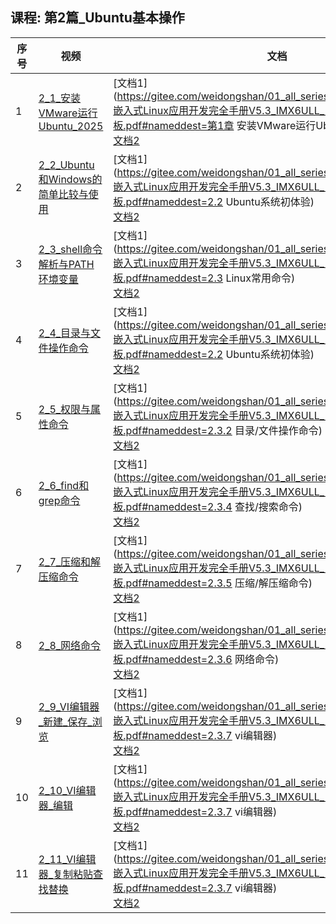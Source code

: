 ## 课程: 第2篇_Ubuntu基本操作
| 序号 | 视频 | 文档 | 源码 |
| ---- | ---- | ---- | ---- |
| 1 | [2_1_安装VMware运行Ubuntu_2025](https://www.bilibili.com/video/BV1w4411B7a4/?p=6) | [文档1](https://gitee.com/weidongshan/01_all_series_quickstart/raw/master/嵌入式Linux应用开发完全手册V5.3_IMX6ULL_Pro开发板.pdf#nameddest=第1章 安装VMware运行Ubuntu)<br />[文档2](https://gitee.com/weidongshan/01_all_series_quickstart/tree/master/02_环境搭建_Linux基本操作_工具使用) |  |
| 2 | [2_2_Ubuntu和Windows的简单比较与使用](https://www.bilibili.com/video/BV1w4411B7a4/?p=7) | [文档1](https://gitee.com/weidongshan/01_all_series_quickstart/raw/master/嵌入式Linux应用开发完全手册V5.3_IMX6ULL_Pro开发板.pdf#nameddest=2.2 Ubuntu系统初体验)<br />[文档2](https://gitee.com/weidongshan/01_all_series_quickstart/tree/master/02_环境搭建_Linux基本操作_工具使用) |  |
| 3 | [2_3_shell命令解析与PATH环境变量](https://www.bilibili.com/video/BV1w4411B7a4/?p=8) | [文档1](https://gitee.com/weidongshan/01_all_series_quickstart/raw/master/嵌入式Linux应用开发完全手册V5.3_IMX6ULL_Pro开发板.pdf#nameddest=2.3 Linux常用命令)<br />[文档2](https://gitee.com/weidongshan/01_all_series_quickstart/tree/master/02_环境搭建_Linux基本操作_工具使用) |  |
| 4 | [2_4_目录与文件操作命令](https://www.bilibili.com/video/BV1w4411B7a4/?p=9) | [文档1](https://gitee.com/weidongshan/01_all_series_quickstart/raw/master/嵌入式Linux应用开发完全手册V5.3_IMX6ULL_Pro开发板.pdf#nameddest=2.2 Ubuntu系统初体验)<br />[文档2](https://gitee.com/weidongshan/01_all_series_quickstart/tree/master/02_环境搭建_Linux基本操作_工具使用) |  |
| 5 | [2_5_权限与属性命令](https://www.bilibili.com/video/BV1w4411B7a4/?p=10) | [文档1](https://gitee.com/weidongshan/01_all_series_quickstart/raw/master/嵌入式Linux应用开发完全手册V5.3_IMX6ULL_Pro开发板.pdf#nameddest=2.3.2 目录/文件操作命令)<br />[文档2](https://gitee.com/weidongshan/01_all_series_quickstart/tree/master/02_环境搭建_Linux基本操作_工具使用) |  |
| 6 | [2_6_find和grep命令](https://www.bilibili.com/video/BV1w4411B7a4/?p=11) | [文档1](https://gitee.com/weidongshan/01_all_series_quickstart/raw/master/嵌入式Linux应用开发完全手册V5.3_IMX6ULL_Pro开发板.pdf#nameddest=2.3.4 查找/搜索命令)<br />[文档2](https://gitee.com/weidongshan/01_all_series_quickstart/tree/master/02_环境搭建_Linux基本操作_工具使用) |  |
| 7 | [2_7_压缩和解压缩命令](https://www.bilibili.com/video/BV1w4411B7a4/?p=12) | [文档1](https://gitee.com/weidongshan/01_all_series_quickstart/raw/master/嵌入式Linux应用开发完全手册V5.3_IMX6ULL_Pro开发板.pdf#nameddest=2.3.5 压缩/解压缩命令)<br />[文档2](https://gitee.com/weidongshan/01_all_series_quickstart/tree/master/02_环境搭建_Linux基本操作_工具使用) |  |
| 8 | [2_8_网络命令](https://www.bilibili.com/video/BV1w4411B7a4/?p=13) | [文档1](https://gitee.com/weidongshan/01_all_series_quickstart/raw/master/嵌入式Linux应用开发完全手册V5.3_IMX6ULL_Pro开发板.pdf#nameddest=2.3.6 网络命令)<br />[文档2](https://gitee.com/weidongshan/01_all_series_quickstart/tree/master/02_环境搭建_Linux基本操作_工具使用) |  |
| 9 | [2_9_VI编辑器_新建_保存_浏览](https://www.bilibili.com/video/BV1w4411B7a4/?p=14) | [文档1](https://gitee.com/weidongshan/01_all_series_quickstart/raw/master/嵌入式Linux应用开发完全手册V5.3_IMX6ULL_Pro开发板.pdf#nameddest=2.3.7 vi编辑器)<br />[文档2](https://gitee.com/weidongshan/01_all_series_quickstart/tree/master/02_环境搭建_Linux基本操作_工具使用) |  |
| 10 | [2_10_VI编辑器_编辑](https://www.bilibili.com/video/BV1w4411B7a4/?p=15) | [文档1](https://gitee.com/weidongshan/01_all_series_quickstart/raw/master/嵌入式Linux应用开发完全手册V5.3_IMX6ULL_Pro开发板.pdf#nameddest=2.3.7 vi编辑器)<br />[文档2](https://gitee.com/weidongshan/01_all_series_quickstart/tree/master/02_环境搭建_Linux基本操作_工具使用) | |
| 11 | [2_11_VI编辑器_复制粘贴查找替换](https://www.bilibili.com/video/BV1w4411B7a4/?p=16) | [文档1](https://gitee.com/weidongshan/01_all_series_quickstart/raw/master/嵌入式Linux应用开发完全手册V5.3_IMX6ULL_Pro开发板.pdf#nameddest=2.3.7 vi编辑器)<br />[文档2](https://gitee.com/weidongshan/01_all_series_quickstart/tree/master/02_环境搭建_Linux基本操作_工具使用) | |
